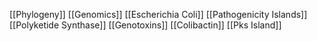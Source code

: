 [[Phylogeny]]
[[Genomics]]
[[Escherichia Coli]]
[[Pathogenicity Islands]]
[[Polyketide Synthase]]
[[Genotoxins]]
[[Colibactin]]
[[Pks Island]]
